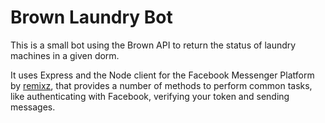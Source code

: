 # Brown Laundry Bot

This is a small bot using the Brown API to return the status of laundry machines in a given dorm.

It uses Express and the Node client for the Facebook Messenger Platform by [remixz](https://github.com/remixz/messenger-bot), that provides a number of methods to perform common tasks, like authenticating with Facebook, verifying your token and sending messages.
